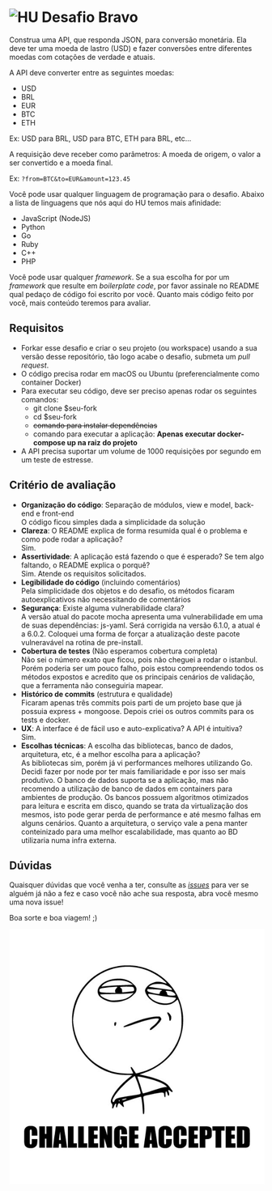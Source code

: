 # <img src="https://avatars1.githubusercontent.com/u/7063040?v=4&s=200.jpg" alt="HU" width="24" /> Desafio Bravo

Construa uma API, que responda JSON, para conversão monetária. Ela deve ter uma moeda de lastro (USD) e fazer conversões entre diferentes moedas com cotações de verdade e atuais.

A API deve converter entre as seguintes moedas:
- USD
- BRL
- EUR
- BTC
- ETH


Ex: USD para BRL, USD para BTC, ETH para BRL, etc...

A requisição deve receber como parâmetros: A moeda de origem, o valor a ser convertido e a moeda final.

Ex: `?from=BTC&to=EUR&amount=123.45`

Você pode usar qualquer linguagem de programação para o desafio. Abaixo a lista de linguagens que nós aqui do HU temos mais afinidade:
- JavaScript (NodeJS)
- Python
- Go
- Ruby
- C++
- PHP

Você pode usar qualquer _framework_. Se a sua escolha for por um _framework_ que resulte em _boilerplate code_, por favor assinale no README qual pedaço de código foi escrito por você. Quanto mais código feito por você, mais conteúdo teremos para avaliar.

## Requisitos
- Forkar esse desafio e criar o seu projeto (ou workspace) usando a sua versão desse repositório, tão logo acabe o desafio, submeta um *pull request*.
- O código precisa rodar em macOS ou Ubuntu (preferencialmente como container Docker)
- Para executar seu código, deve ser preciso apenas rodar os seguintes comandos:
  - git clone $seu-fork
  - cd $seu-fork
  - ~~comando para instalar dependências~~
  - comando para executar a aplicação: **Apenas executar docker-compose up na raiz do projeto**
- A API precisa suportar um volume de 1000 requisições por segundo em um teste de estresse.



## Critério de avaliação

- **Organização do código**: Separação de módulos, view e model, back-end e front-end  
  O código ficou simples dada a simplicidade da solução
- **Clareza**: O README explica de forma resumida qual é o problema e como pode rodar a aplicação?  
  Sim.
- **Assertividade**: A aplicação está fazendo o que é esperado? Se tem algo faltando, o README explica o porquê?  
  Sim. Atende os requisitos solicitados.
- **Legibilidade do código** (incluindo comentários)  
  Pela simplicidade dos objetos e do desafio, os métodos ficaram autoexplicativos não necessitando de comentários
- **Segurança**: Existe alguma vulnerabilidade clara?  
  A versão atual do pacote mocha apresenta uma vulnerabilidade em uma de suas dependências: js-yaml. Será corrigida na versão 6.1.0, a atual é a 6.0.2. Coloquei uma forma de forçar a atualização deste pacote vulneravável na rotina de pre-install.
- **Cobertura de testes** (Não esperamos cobertura completa)  
  Não sei o número exato que ficou, pois não cheguei a rodar o istanbul. Porém poderia ser um pouco falho, pois estou compreendendo todos os métodos expostos e acredito que os principais cenários de validação, que a ferramenta não conseguiria mapear.
- **Histórico de commits** (estrutura e qualidade)  
 Ficaram apenas três commits pois parti de um projeto base que já possuia express + mongoose. Depois criei os outros commits para os tests e docker.
- **UX**: A interface é de fácil uso e auto-explicativa? A API é intuitiva?  
  Sim.
- **Escolhas técnicas**: A escolha das bibliotecas, banco de dados, arquitetura, etc, é a melhor escolha para a aplicação?  
  As bibliotecas sim, porém já vi performances melhores utilizando Go. Decidi fazer por node por ter mais familiaridade e por isso ser mais produtivo. O banco de dados suporta se a aplicação, mas não recomendo a utilização de banco de dados em containers para ambientes de produção. Os bancos possuem algoritmos otimizados para leitura e escrita em disco, quando se trata da virtualização dos mesmos, isto pode gerar perda de performance e até mesmo falhas em alguns cenários. Quanto a arquitetura, o serviço vale a pena manter conteinizado para uma melhor escalabilidade, mas quanto ao BD utilizaria numa infra externa.

## Dúvidas

Quaisquer dúvidas que você venha a ter, consulte as [_issues_](https://github.com/HotelUrbano/challenge-bravo/issues) para ver se alguém já não a fez e caso você não ache sua resposta, abra você mesmo uma nova issue!

Boa sorte e boa viagem! ;)

<p align="center">
  <img src="ca.jpg" alt="Challange accepted" />
</p>
